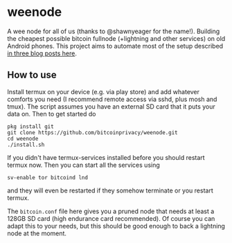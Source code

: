 # weenode
A wee node for all of us (thanks to @shawnyeager for the name!). Building the cheapest possible bitcoin fullnode (+lightning and other services) on old Android phones. This project aims to automate most of the setup described [in three blog posts here](https://blog.bitcoinprivacy.net/2019/12/20/news-from-the-cheapnode-project/).

## How to use

Install termux on your device (e.g. via play store) and add whatever comforts you need (I recommend remote access via sshd, plus mosh and tmux). The script assumes you have an external SD card that it puts your data on. Then to get started do

```
pkg install git
git clone https://github.com/bitcoinprivacy/weenode.git
cd weenode
./install.sh
```

If you didn't have termux-services installed before you should restart termux now. Then you can start all the services using

```
sv-enable tor bitcoind lnd
```

and they will even be restarted if they somehow terminate or you restart termux. 

The `bitcoin.conf` file here gives you a pruned node that needs at least a 128GB SD card (high endurance card recommended). Of course you can adapt this to your needs, but this should be good enough to back a lightning node at the moment.
